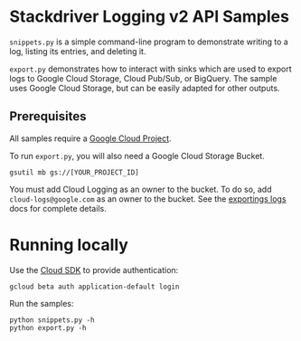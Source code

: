 # Stackdriver Logging v2 API Samples

`snippets.py` is a simple command-line program to demonstrate writing to a log,
listing its entries, and deleting it.

`export.py` demonstrates how to interact with sinks which are used to export
logs to Google Cloud Storage, Cloud Pub/Sub, or BigQuery. The sample uses
Google Cloud Storage, but can be easily adapted for other outputs.

<!-- auto-doc-link -->
<!-- end-auto-doc-link -->

## Prerequisites

All samples require a [Google Cloud Project](https://console.cloud.google.com).

To run `export.py`, you will also need a Google Cloud Storage Bucket. 

    gsutil mb gs://[YOUR_PROJECT_ID]

You must add Cloud Logging as an owner to the bucket. To do so, add
`cloud-logs@google.com` as an owner to the bucket. See the
[exportings logs](https://cloud.google.com/logging/docs/export/configure_export#configuring_log_sinks)
docs for complete details. 

# Running locally

Use the [Cloud SDK](https://cloud.google.com/sdk) to provide authentication:

    gcloud beta auth application-default login

Run the samples:

    python snippets.py -h
    python export.py -h

